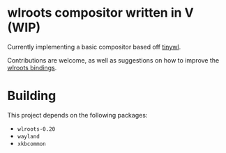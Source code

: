# wlroots compositor written in V (WIP)

Currently implementing a basic compositor based off [tinywl](https://gitlab.freedesktop.org/wlroots/wlroots/-/blob/master/tinywl/tinywl.c?ref_type=heads).

Contributions are welcome, as well as suggestions on how to improve the [wlroots bindings](src/wlr).

# Building
This project depends on the following packages:
- `wlroots-0.20`
- `wayland`
- `xkbcommon`
